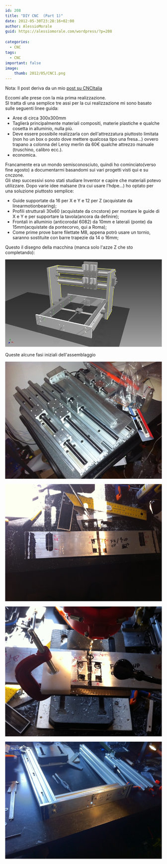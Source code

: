 ```yaml
---
id: 208
title: "DIY CNC  (Part 1)"
date: 2012-05-30T23:28:16+02:00
author: AlessioMorale
guid: https://alessiomorale.com/wordpress/?p=208

categories:
  - CNC
tags:
  - CNC
important: false
image:
    thumb: 2012/05/CNC1.png
---
```


Nota: Il post deriva da un mio [post su CNCItalia](http://www.cncitalia.net/forum/viewtopic.php?f=25&t=34160)

Eccomi alle prese con la mia prima realizzazione.  
SI tratta di una semplice tre assi per la cui realizzazione mi sono basato sulle seguenti linee guida:

- Aree di circa 300x300mm
- Taglierà principalmente materiali compositi, materie plastiche e qualche cosetta in alluminio, nulla più.
- Deve essere possibile realizzarla con dell'attrezzatura piuttosto limitata (non ho un box o posto dove mettere qualcosa tipo una fresa…) ovvero trapano a colonna del Leroy merlin da 60€ qualche attrezzo manuale (truschino, calibro ecc.).
- economica.

Francamente era un mondo semisconosciuto, quindi ho cominciato(verso fine agosto) a documentarmi basandomi sui vari progetti visti qui e su cnczone.  
Gli step successivi sono stati studiare Inventor e capire che materiali potevo utilizzare. Dopo varie idee malsane (tra cui usare l'hdpe…) ho optato per una soluzione piuttosto semplice:

- Guide supportate da 16 per X e Y e 12 per Z (acquistate da linearmotionbearing);
- Profili strutturali 30x60 (acquistate da cncstore) per montare le guide di X e Y e per supportare la tavola(ancora da definire);
- Frontali in alluminio (anticorodal 6082) da 10mm e laterali (ponte) da 15mm(acquistate da pontecorvo, qui a Roma);
- Come prime prove barre filettate M8, appena potrò usare un tornio, saranno sostituite con barre trapezie da 14 o 16mm;

Questo il disegno della macchina (manca solo l'azze Z che sto completando):

![](/images/2012/05/CNC1.png)

Queste alcune fasi iniziali dell'assemblaggio

![](/images/2012/05/IMG_0274.jpg)

![](/images/2012/05/IMG_0276.jpg)

![](/images/2012/05/IMG_0277.jpg)

![](/images/2012/05/IMG_0278.jpg)
